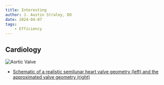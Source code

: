 ```yaml
---
title: Interesting
author: J. Austin Straley, DO
date: 2024-04-07
tags:
    - Efficiency
---
```



## Cardiology

![Aortic Valve](https://www.researchgate.net/profile/Ryno-Laubscher-2/publication/359864977/figure/fig6/AS:1143569263935496@1649659567351/shows-a-schematic-of-a-realistic-semilunar-heart-valve-geometry-left-and-the.ppm)

* [Schematic of a realistic semilunar heart valve geometry (left) and the approximated valve geometry (right)][2]

[2]: https://www.researchgate.net/figure/shows-a-schematic-of-a-realistic-semilunar-heart-valve-geometry-left-and-the_fig6_359864977
